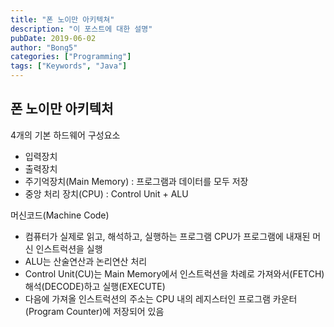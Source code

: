 ```yaml
---
title: "폰 노이만 아키텍쳐"
description: "이 포스트에 대한 설명"
pubDate: 2019-06-02
author: "Bong5"
categories: ["Programming"]
tags: ["Keywords", "Java"]
---
```




## 폰 노이만 아키텍처
4개의 기본 하드웨어 구성요소
- 입력장치
- 출력장치
- 주기억장치(Main Memory)
 : 프로그램과 데이터를 모두 저장
- 중앙 처리 장치(CPU)
 : Control Unit + ALU

머신코드(Machine Code)
- 컴퓨터가 실제로 읽고, 해석하고, 실행하는 프로그램
CPU가 프로그램에 내재된 머신 인스트럭션을 실행
- ALU는 산술연산과 논리연산 처리
- Control Unit(CU)는 Main Memory에서 인스트럭션을 차례로 가져와서(FETCH) 해석(DECODE)하고 실행(EXECUTE)
- 다음에 가져올 인스트럭션의 주소는 CPU 내의 레지스터인 프로그램 카운터(Program Counter)에 저장되어 있음
